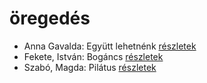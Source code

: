 # öregedés

- Anna Gavalda: Együtt lehetnénk [részletek](../_details/Anna%20Gavalda.md#id_1306)
- Fekete, István: Bogáncs [részletek](../_details/Fekete%2C%20Istv%C3%A1n.md#id_266)
- Szabó, Magda: Pilátus [részletek](../_details/Szab%C3%B3%2C%20Magda.md#id_1351)